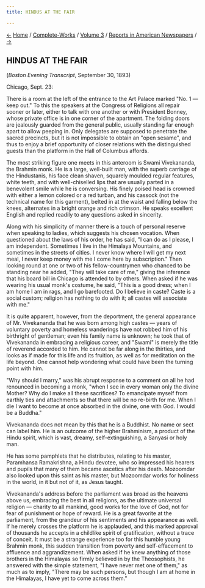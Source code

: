 ```yaml
---
title: HINDUS AT THE FAIR

---
```

<div>

[←](india_her_religion_and_customs.htm) [Home](../../../index.htm) /
[Complete-Works](../../complete_works.htm) / [Volume
3](../volume_3_contents.htm) / [Reports in American
Newspapers](reports_in_american_newspapers_contents.htm)
/ [→](at_the_parliament_of_religions.htm)

  

## HINDUS AT THE FAIR

(*Boston Evening Transcript*, September 30, 1893)

Chicago, Sept. 23:

There is a room at the left of the entrance to the Art Palace marked
"No. 1 — keep out." To this the speakers at the Congress of Religions
all repair sooner or later, either to talk with one another or with
President Bonney, whose private office is in one corner of the
apartment. The folding doors are jealously guarded from the general
public, usually standing far enough apart to allow peeping in. Only
delegates are supposed to penetrate the sacred precincts, but it is not
impossible to obtain an "open sesame", and thus to enjoy a brief
opportunity of closer relations with the distinguished guests than the
platform in the Hall of Columbus affords.

The most striking figure one meets in this anteroom is Swami
Vivekananda, the Brahmin monk. He is a large, well-built man, with the
superb carriage of the Hindustanis, his face clean shaven, squarely
moulded regular features, white teeth, and with well-chiselled lips that
are usually parted in a benevolent smile while he is conversing. His
finely poised head is crowned with either a lemon colored or a red
turban, and his cassock (not the technical name for this garment),
belted in at the waist and falling below the knees, alternates in a
bright orange and rich crimson. He speaks excellent English and replied
readily to any questions asked in sincerity.

Along with his simplicity of manner there is a touch of personal reserve
when speaking to ladies, which suggests his chosen vocation. When
questioned about the laws of his order, he has said, "I can do as I
please, I am independent. Sometimes I live in the Himalaya Mountains,
and sometimes in the streets of cities. I never know where I will get my
next meal, I never keep money with me I come here by subscription." Then
looking round at one or two of his fellow-countrymen who chanced to be
standing near he added, "They will take care of me," giving the
inference that his board bill in Chicago is attended to by others. When
asked if he was wearing his usual monk's costume, he said, "This is a
good dress; when I am home I am in rags, and I go barefooted. Do I
believe in caste? Caste is a social custom; religion has nothing to do
with it; all castes will associate with me."

It is quite apparent, however, from the deportment, the general
appearance of Mr. Vivekananda that he was born among high castes — years
of voluntary poverty and homeless wanderings have not robbed him of his
birth­right of gentleman; even his family name is unknown; he took that
of Vivekananda in embracing a religious career, and "Swami" is merely
the title of reverend accorded to him. He cannot be far along in the
thirties, and looks as if made for this life and its fruition, as well
as for meditation on the life beyond. One cannot help wondering what
could have been the turning point with him.

"Why should I marry," was his abrupt response to a comment on all he had
renounced in becoming a monk, "when I see in every woman only the divine
Mother? Why do I make all these sacrifices? To emancipate myself from
earthly ties and attachments so that there will be no re-birth for me.
When I die I want to become at once absorbed in the divine, one with
God. I would be a Buddha."

Vivekananda does not mean by this that he is a Buddhist. No name or sect
can label him. He is an outcome of the higher Brahminism, a product of
the Hindu spirit, which is vast, dreamy, self-extinguishing, a Sanyasi
or holy man.

He has some pamphlets that he distributes, relating to his master,
Paramhansa Ramakrishna, a Hindu devotee, who so impressed his hearers
and pupils that many of them became ascetics after his death. Mozoomdar
also looked upon this saint as his master, but Mozoomdar works for
holiness in the world, in it but not of it, as Jesus taught.

Vivekananda's address before the parliament was broad as the heavens
above us, embracing the best in all religions, as the ultimate universal
religion — charity to all mankind, good works for the love of God, not
for fear of punishment or hope of reward. He is a great favorite at the
parliament, from the grandeur of his sentiments and his appearance as
well. If he merely crosses the platform he is applauded, and this marked
approval of thousands he accepts in a childlike spirit of gratification,
without a trace of conceit. It must be a strange experience too for this
humble young Brahmin monk, this sudden transition from poverty and
self-effacement to affluence and aggrandizement. When asked if he knew
anything of those brothers in the Himalayas so firmly believed in by the
Theosophists, he answered with the simple statement, "I have never met
one of them," as much as to imply, "There may be such persons, but
though I am at home in the Himalayas, I have yet to come across them."

</div>
